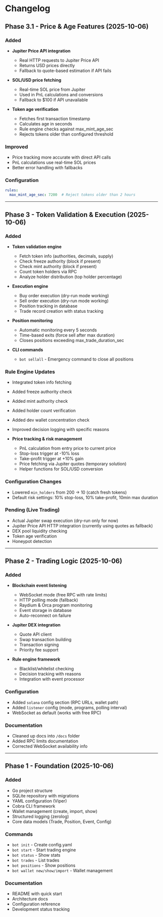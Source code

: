 # Changelog

## Phase 3.1 - Price & Age Features (2025-10-06)

### Added
- **Jupiter Price API integration**
  - Real HTTP requests to Jupiter Price API
  - Returns USD prices directly
  - Fallback to quote-based estimation if API fails
  
- **SOL/USD price fetching**
  - Real-time SOL price from Jupiter
  - Used in PnL calculations and conversions
  - Fallback to $100 if API unavailable
  
- **Token age verification**
  - Fetches first transaction timestamp
  - Calculates age in seconds
  - Rule engine checks against max_mint_age_sec
  - Rejects tokens older than configured threshold

### Improved
- Price tracking more accurate with direct API calls
- PnL calculations use real-time SOL prices
- Better error handling with fallbacks

### Configuration
```yaml
rules:
  max_mint_age_sec: 7200  # Reject tokens older than 2 hours
```

---

## Phase 3 - Token Validation & Execution (2025-10-06)

### Added
- **Token validation engine**
  - Fetch token info (authorities, decimals, supply)
  - Check freeze authority (block if present)
  - Check mint authority (block if present)
  - Count token holders via RPC
  - Analyze holder distribution (top holder percentage)
  
- **Execution engine**
  - Buy order execution (dry-run mode working)
  - Sell order execution (dry-run mode working)
  - Position tracking in database
  - Trade record creation with status tracking
  
- **Position monitoring**
  - Automatic monitoring every 5 seconds
  - Time-based exits (force sell after max duration)
  - Closes positions exceeding max_trade_duration_sec
  
- **CLI commands**
  - `bot sellall` - Emergency command to close all positions
  
### Rule Engine Updates
- Integrated token info fetching
- Added freeze authority check
- Added mint authority check
- Added holder count verification
- Added dev wallet concentration check
- Improved decision logging with specific reasons

- **Price tracking & risk management**
  - PnL calculation from entry price to current price
  - Stop-loss trigger at -10% loss
  - Take-profit trigger at +10% gain
  - Price fetching via Jupiter quotes (temporary solution)
  - Helper functions for SOL/USD conversion

### Configuration Changes
- Lowered `min_holders` from 200 → 10 (catch fresh tokens)
- Default risk settings: 10% stop-loss, 10% take-profit, 10min max duration

### Pending (Live Trading)
- Actual Jupiter swap execution (dry-run only for now)
- Jupiter Price API HTTP integration (currently using quotes as fallback)
- DEX pool liquidity checking
- Token age verification
- Honeypot detection

---

## Phase 2 - Trading Logic (2025-10-06)

### Added
- **Blockchain event listening**
  - WebSocket mode (free RPC with rate limits)
  - HTTP polling mode (fallback)
  - Raydium & Orca program monitoring
  - Event storage in database
  - Auto-reconnect on failure
  
- **Jupiter DEX integration**
  - Quote API client
  - Swap transaction building
  - Transaction signing
  - Priority fee support
  
- **Rule engine framework**
  - Blacklist/whitelist checking
  - Decision tracking with reasons
  - Integration with event processor

### Configuration
- Added `solana` config section (RPC URLs, wallet path)
- Added `listener` config (mode, programs, polling interval)
- WebSocket as default (works with free RPC)

### Documentation
- Cleaned up docs into `/docs` folder
- Added RPC limits documentation
- Corrected WebSocket availability info

---

## Phase 1 - Foundation (2025-10-06)

### Added
- Go project structure
- SQLite repository with migrations
- YAML configuration (Viper)
- Cobra CLI framework
- Wallet management (create, import, show)
- Structured logging (zerolog)
- Core data models (Trade, Position, Event, Config)

### Commands
- `bot init` - Create config.yaml
- `bot start` - Start trading engine
- `bot status` - Show stats
- `bot trades` - List trades
- `bot positions` - Show positions
- `bot wallet new/show/import` - Wallet management

### Documentation
- README with quick start
- Architecture docs
- Configuration reference
- Development status tracking
